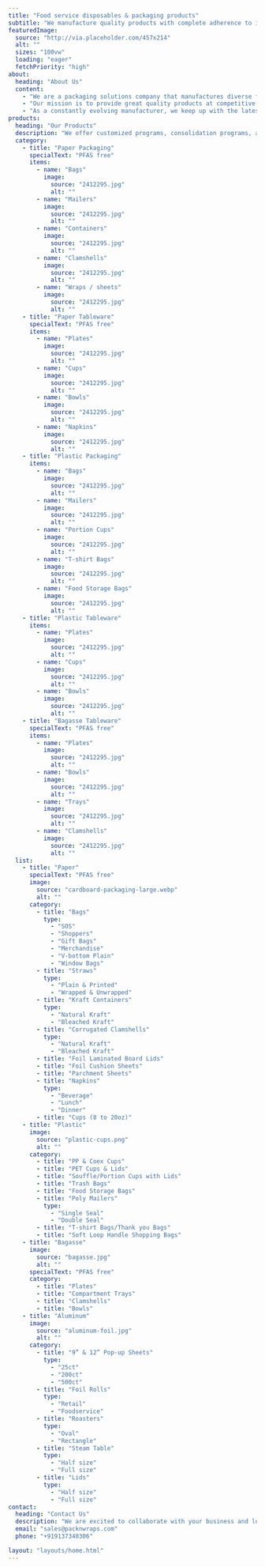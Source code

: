 ```yaml
---
title: "Food service disposables & packaging products"
subtitle: "We manufacture quality products with complete adherence to international industry&nbsp;standards."
featuredImage:
  source: "http://via.placeholder.com/457x214"
  alt: ""
  sizes: "100vw"
  loading: "eager"
  fetchPriority: "high"
about:
  heading: "About Us"
  content:
    - "We are a packaging solutions company that manufactures diverse food service disposables & packaging products. We take pride in delivering quality products with complete adherence to international industry standards."
    - "Our mission is to provide great quality products at competitive prices, to be the one stop solution that adds value to your esteemed company."
    - "As a constantly evolving manufacturer, we keep up with the latest trends and innovative concepts to expand our product line. We are committed to providing the most exceptional customer service to our clients."
products:
  heading: "Our Products"
  description: "We offer customized programs, consolidation programs, and private labeling to meet the unique needs of our customers."
  category:
    - title: "Paper Packaging"
      specialText: "PFAS free"
      items:
        - name: "Bags"
          image:
            source: "2412295.jpg"
            alt: ""
        - name: "Mailers"
          image:
            source: "2412295.jpg"
            alt: ""
        - name: "Containers"
          image:
            source: "2412295.jpg"
            alt: ""
        - name: "Clamshells"
          image:
            source: "2412295.jpg"
            alt: ""
        - name: "Wraps / sheets"
          image:
            source: "2412295.jpg"
            alt: ""
    - title: "Paper Tableware"
      specialText: "PFAS free"
      items:
        - name: "Plates"
          image:
            source: "2412295.jpg"
            alt: ""
        - name: "Cups"
          image:
            source: "2412295.jpg"
            alt: ""
        - name: "Bowls"
          image:
            source: "2412295.jpg"
            alt: ""
        - name: "Napkins"
          image:
            source: "2412295.jpg"
            alt: ""
    - title: "Plastic Packaging"
      items:
        - name: "Bags"
          image:
            source: "2412295.jpg"
            alt: ""
        - name: "Mailers"
          image:
            source: "2412295.jpg"
            alt: ""
        - name: "Portion Cups"
          image:
            source: "2412295.jpg"
            alt: ""
        - name: "T-shirt Bags"
          image:
            source: "2412295.jpg"
            alt: ""
        - name: "Food Storage Bags"
          image:
            source: "2412295.jpg"
            alt: ""
    - title: "Plastic Tableware"
      items:
        - name: "Plates"
          image:
            source: "2412295.jpg"
            alt: ""
        - name: "Cups"
          image:
            source: "2412295.jpg"
            alt: ""
        - name: "Bowls"
          image:
            source: "2412295.jpg"
            alt: ""
    - title: "Bagasse Tableware"
      specialText: "PFAS free"
      items:
        - name: "Plates"
          image:
            source: "2412295.jpg"
            alt: ""
        - name: "Bowls"
          image:
            source: "2412295.jpg"
            alt: ""
        - name: "Trays"
          image:
            source: "2412295.jpg"
            alt: ""
        - name: "Clamshells"
          image:
            source: "2412295.jpg"
            alt: ""
  list:
    - title: "Paper"
      specialText: "PFAS free"
      image:
        source: "cardboard-packaging-large.webp"
        alt: ""
      category:
        - title: "Bags"
          type:
            - "SOS"
            - "Shoppers"
            - "Gift Bags"
            - "Merchandise"
            - "V-bottom Plain"
            - "Window Bags"
        - title: "Straws"
          type:
            - "Plain & Printed"
            - "Wrapped & Unwrapped"
        - title: "Kraft Containers"
          type:
            - "Natural Kraft"
            - "Bleached Kraft"
        - title: "Corrugated Clamshells"
          type:
            - "Natural Kraft"
            - "Bleached Kraft"
        - title: "Foil Laminated Board Lids"
        - title: "Foil Cushion Sheets"
        - title: "Parchment Sheets"
        - title: "Napkins"
          type:
            - "Beverage"
            - "Lunch"
            - "Dinner"
        - title: "Cups (8 to 20oz)"
    - title: "Plastic"
      image:
        source: "plastic-cups.png"
        alt: ""
      category:
        - title: "PP & Coex Cups"
        - title: "PET Cups & Lids"
        - title: "Souffle/Portion Cups with Lids"
        - title: "Trash Bags"
        - title: "Food Storage Bags"
        - title: "Poly Mailers"
          type:
            - "Single Seal"
            - "Double Seal"
        - title: "T-shirt Bags/Thank you Bags"
        - title: "Soft Loop Handle Shopping Bags"
    - title: "Bagasse"
      image:
        source: "bagasse.jpg"
        alt: ""
      specialText: "PFAS free"
      category:
        - title: "Plates"
        - title: "Compartment Trays"
        - title: "Clamshells"
        - title: "Bowls"
    - title: "Aluminum"
      image:
        source: "aluminum-foil.jpg"
        alt: ""
      category:
        - title: "9” & 12” Pop-up Sheets"
          type:
            - "25ct"
            - "200ct"
            - "500ct"
        - title: "Foil Rolls"
          type:
            - "Retail"
            - "Foodservice"
        - title: "Roasters"
          type:
            - "Oval"
            - "Rectangle"
        - title: "Steam Table"
          type:
            - "Half size"
            - "Full size"
        - title: "Lids"
          type:
            - "Half size"
            - "Full size"
contact:
  heading: "Contact Us"
  description: "We are excited to collaborate with your business and look forward to building a long-term partnership with you."
  email: "sales@packnwraps.com"
  phone: "+919137340306"

layout: "layouts/home.html"
---
```

